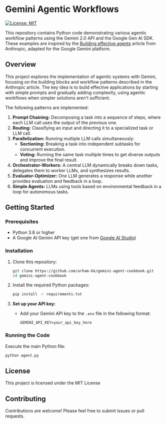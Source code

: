 # Gemini Agentic Workflows

[![License: MIT](https://img.shields.io/badge/License-MIT-yellow.svg)](https://opensource.org/licenses/MIT)

This repository contains Python code demonstrating various agentic workflow patterns using the Gemini 2.0 API and the Google Gen AI SDK. These examples are inspired by the [Building effective agents](https://www.anthropic.com/research/building-effective-agents) article from Anthropic, adapted for the Google Gemini platform.

## Overview

This project explores the implementation of agentic systems with Gemini, focusing on the building blocks and workflow patterns described in the Anthropic article. The key idea is to build effective applications by starting with simple prompts and gradually adding complexity, using agentic workflows when simpler solutions aren't sufficient.

The following patterns are implemented:

1.  **Prompt Chaining:** Decomposing a task into a sequence of steps, where each LLM call uses the output of the previous one.
2.  **Routing:** Classifying an input and directing it to a specialized task or LLM call.
3.  **Parallelization:** Running multiple LLM calls simultaneously:
    *   **Sectioning:** Breaking a task into independent subtasks for concurrent execution.
    *   **Voting:** Running the same task multiple times to get diverse outputs and improve the final result.
4.  **Orchestrator-Workers:** A central LLM dynamically breaks down tasks, delegates them to worker LLMs, and synthesizes results.
5.  **Evaluator-Optimizer:** One LLM generates a response while another provides evaluation and feedback in a loop.
6.  **Simple Agents:** LLMs using tools based on environmental feedback in a loop for autonomous tasks.

## Getting Started

### Prerequisites

*   Python 3.8 or higher
*   A Google AI Gemini API key (get one from [Google AI Studio](https://aistudio.google.com/app/apikey))

### Installation

1.  Clone this repository:

    ```bash
    git clone https://github.com/arham-kk/gemini-agent-cookbook.git
    cd gemini-agent-cookbook
    ```
2.  Install the required Python packages:

     ```bash
    pip install -r requirements.txt
    ```
     
3. **Set up your API key:**

   *    Add your Gemini API key to the `.env` file in the following format:

        ```
        GEMINI_API_KEY=your_api_key_here
        ```

### Running the Code

Execute the main Python file:

```bash
python agent.py
```

## License

This project is licensed under the MIT License

## Contributing

Contributions are welcome! Please feel free to submit issues or pull requests.
